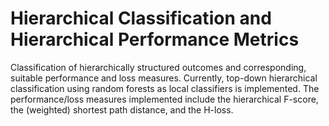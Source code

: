 # Hierarchical Classification and Hierarchical Performance Metrics

Classification of hierarchically structured outcomes and 
corresponding, suitable performance and loss measures. Currently, top-down
hierarchical classification using random forests as local classifiers is
implemented.
The performance/loss measures implemented include the hierarchical F-score,
the (weighted) shortest path distance, and the H-loss.

